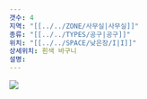 ```yaml
---
갯수: 4
지역: "[[../../ZONE/사무실|사무실]]"
종류: "[[../../TYPES/공구|공구]]"
위치: "[[../../SPACE/낮은장/I|I]]"
상세위치: 흰색 바구니
설명:
---
```

![](http://192.168.50.22/images/240608_IMG_0250.jpg)